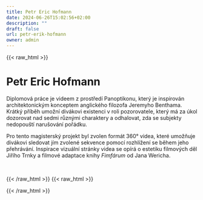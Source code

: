 ```yaml
---
title: Petr Eric Hofmann
date: 2024-06-26T15:02:56+02:00
description: ""
draft: false
url: petr-erik-hofmann
owner: admin
---
```

{{< raw_html >}}
<h1 id="petr-eric-hofmann">Petr Eric Hofmann</h1>
<p class="MsoNormal">Diplomov&aacute; pr&aacute;ce je videem z prostřed&iacute; Panoptikonu, kter&yacute; je inspirov&aacute;n architektonick&yacute;m konceptem anglick&eacute;ho filozofa Jeremyho Benthama. Kr&aacute;tk&yacute; př&iacute;běh umožn&iacute; div&aacute;kovi existenci v roli pozorovatele, kter&yacute; m&aacute; za &uacute;kol dozorovat nad sedmi různ&yacute;mi charaktery a odhalovat, zda se subjekty nedopou&scaron;t&iacute; naru&scaron;ov&aacute;n&iacute; poř&aacute;dku.</p>
<p class="MsoNormal">Pro tento magistersk&yacute; projekt byl zvolen form&aacute;t 360&deg; videa, kter&eacute; umožňuje div&aacute;kovi sledovat j&iacute;m zvolen&eacute; sekvence pomoc&iacute; rozhl&iacute;žen&iacute; se během jeho přehr&aacute;v&aacute;n&iacute;. Inspirace vizu&aacute;ln&iacute; str&aacute;nky videa se op&iacute;r&aacute; o estetiku filmov&yacute;ch děl Jiř&iacute;ho Trnky a filmov&eacute; adaptace knihy <em>Fimf&aacute;rum</em> od Jana Wericha.</p>
<p class="MsoNormal">&nbsp;</p>
{{< /raw_html >}}
<!-- SECTION BREAK -->
{{< raw_html >}}

{{< /raw_html >}}
